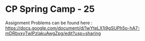 # CP Spring Camp - 25

Assignment Problems can be found here : https://docs.google.com/document/d/1wYteLX1j9gSUPh5o-hA7-mDRbvxyTwlPzlakuAwgZpg/edit?usp=sharing 